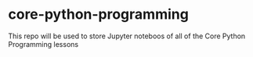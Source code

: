 # core-python-programming
This repo will be used to store Jupyter noteboos of all of the Core Python Programming lessons

